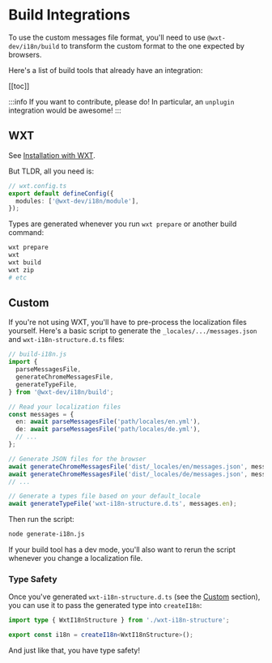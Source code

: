 # Build Integrations

To use the custom messages file format, you'll need to use `@wxt-dev/i18n/build` to transform the custom format to the one expected by browsers.

Here's a list of build tools that already have an integration:

[[toc]]

:::info
If you want to contribute, please do! In particular, an `unplugin` integration would be awesome!
:::

## WXT

See [Installation with WXT](./installation#with-wxt).

But TLDR, all you need is:

```ts
// wxt.config.ts
export default defineConfig({
  modules: ['@wxt-dev/i18n/module'],
});
```

Types are generated whenever you run `wxt prepare` or another build command:

```sh
wxt prepare
wxt
wxt build
wxt zip
# etc
```

## Custom

If you're not using WXT, you'll have to pre-process the localization files yourself. Here's a basic script to generate the `_locales/.../messages.json` and `wxt-i18n-structure.d.ts` files:

```ts
// build-i18n.js
import {
  parseMessagesFile,
  generateChromeMessagesFile,
  generateTypeFile,
} from '@wxt-dev/i18n/build';

// Read your localization files
const messages = {
  en: await parseMessagesFile('path/locales/en.yml'),
  de: await parseMessagesFile('path/locales/de.yml'),
  // ...
};

// Generate JSON files for the browser
await generateChromeMessagesFile('dist/_locales/en/messages.json', messages.en);
await generateChromeMessagesFile('dist/_locales/de/messages.json', messages.de);
// ...

// Generate a types file based on your default_locale
await generateTypeFile('wxt-i18n-structure.d.ts', messages.en);
```

Then run the script:

```sh
node generate-i18n.js
```

If your build tool has a dev mode, you'll also want to rerun the script whenever you change a localization file.

### Type Safety

Once you've generated `wxt-i18n-structure.d.ts` (see the [Custom](#custom) section), you can use it to pass the generated type into `createI18n`:

```ts
import type { WxtI18nStructure } from './wxt-i18n-structure';

export const i18n = createI18n<WxtI18nStructure>();
```

And just like that, you have type safety!
